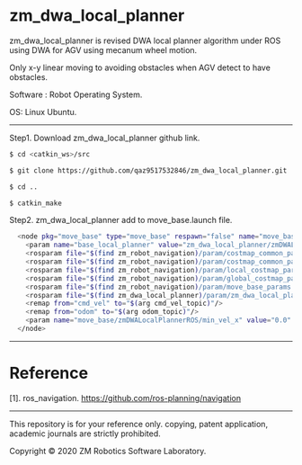 # zm_dwa_local_planner

zm_dwa_local_planner is revised DWA local planner algorithm under ROS using DWA for AGV using mecanum wheel motion.

Only x-y linear moving to avoiding obstacles when AGV detect to have obstacles.

Software : Robot Operating System.

OS: Linux Ubuntu.

------

Step1. Download zm_dwa_local_planner github link.

``` bash
$ cd <catkin_ws>/src
```

``` bash
$ git clone https://github.com/qaz9517532846/zm_dwa_local_planner.git
```

``` bash
$ cd ..
```

``` bash
$ catkin_make
```

Step2. zm_dwa_local_planner add to move_base.launch file.

``` bash
  <node pkg="move_base" type="move_base" respawn="false" name="move_base" output="screen">
    <param name="base_local_planner" value="zm_dwa_local_planner/zmDWALocalPlannerROS" />
    <rosparam file="$(find zm_robot_navigation)/param/costmap_common_params.yaml" command="load" ns="global_costmap" />
    <rosparam file="$(find zm_robot_navigation)/param/costmap_common_params.yaml" command="load" ns="local_costmap" />
    <rosparam file="$(find zm_robot_navigation)/param/local_costmap_params.yaml" command="load" />
    <rosparam file="$(find zm_robot_navigation)/param/global_costmap_params.yaml" command="load" />
    <rosparam file="$(find zm_robot_navigation)/param/move_base_params.yaml" command="load" />
    <rosparam file="$(find zm_dwa_local_planner)/param/zm_dwa_local_planner_params.yaml" command="load" />
    <remap from="cmd_vel" to="$(arg cmd_vel_topic)"/>
    <remap from="odom" to="$(arg odom_topic)"/>
    <param name="move_base/zmDWALocalPlannerROS/min_vel_x" value="0.0" if="$(arg move_forward_only)" />
  </node>
```

-----

# Reference

[1]. ros_navigation. https://github.com/ros-planning/navigation

------

This repository is for your reference only. copying, patent application, academic journals are strictly prohibited.

Copyright © 2020 ZM Robotics Software Laboratory.
